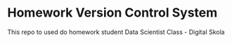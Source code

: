 # Homework Version Control System
This repo to used do homework student Data Scientist Class - Digital Skola
